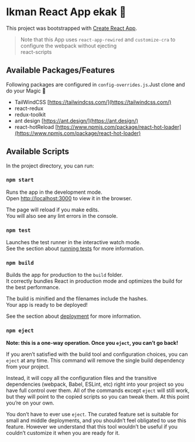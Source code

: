 # Ikman React App ekak 🤠

This project was bootstrapped with [Create React App](https://github.com/facebook/create-react-app).
> Note that this App uses `react-app-rewired` and `customize-cra` to configure the webpack without ejecting\
react-scripts
## Available Packages/Features
Following packages are configured in `config-overrides.js`.Just clone and do your Magic 🍄
- TailWindCSS [https://tailwindcss.com/](https://tailwindcss.com/)
- react-redux
- redux-toolkit
- ant design [https://ant.design/](https://ant.design/)
- react-hotReload [https://www.npmjs.com/package/react-hot-loader](https://www.npmjs.com/package/react-hot-loader)

## Available Scripts

In the project directory, you can run:

### `npm start`

Runs the app in the development mode.\
Open [http://localhost:3000](http://localhost:3000) to view it in the browser.

The page will reload if you make edits.\
You will also see any lint errors in the console.

### `npm test`

Launches the test runner in the interactive watch mode.\
See the section about [running tests](https://facebook.github.io/create-react-app/docs/running-tests) for more information.

### `npm build`

Builds the app for production to the `build` folder.\
It correctly bundles React in production mode and optimizes the build for the best performance.

The build is minified and the filenames include the hashes.\
Your app is ready to be deployed!

See the section about [deployment](https://facebook.github.io/create-react-app/docs/deployment) for more information.

### `npm eject`

**Note: this is a one-way operation. Once you `eject`, you can’t go back!**

If you aren’t satisfied with the build tool and configuration choices, you can `eject` at any time. This command will remove the single build dependency from your project.

Instead, it will copy all the configuration files and the transitive dependencies (webpack, Babel, ESLint, etc) right into your project so you have full control over them. All of the commands except `eject` will still work, but they will point to the copied scripts so you can tweak them. At this point you’re on your own.

You don’t have to ever use `eject`. The curated feature set is suitable for small and middle deployments, and you shouldn’t feel obligated to use this feature. However we understand that this tool wouldn’t be useful if you couldn’t customize it when you are ready for it.

